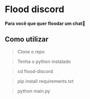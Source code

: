 # Flood discord

<b>Para você que quer floodar um chat😬</b>

<h2>Como utilizar</h2>

 > Clone o repo

 > Tenha o python instalado

 > cd flood-discord

 > pip install requirements.txt

 > python main.py

